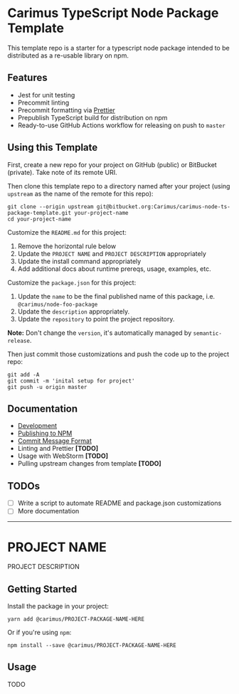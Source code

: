 # Carimus TypeScript Node Package Template

This template repo is a starter for a typescript node package intended to be distributed as a
re-usable library on npm.

## Features

-   Jest for unit testing
-   Precommit linting
-   Precommit formatting via [Prettier](https://prettier.io)
-   Prepublish TypeScript build for distribution on npm
-   Ready-to-use GitHub Actions workflow for releasing on push to `master`

## Using this Template

First, create a new repo for your project on GitHub (public) or BitBucket (private). Take note
of its remote URI.

Then clone this template repo to a directory named after your project (using `upstream` as the
name of the remote for this repo):

```
git clone --origin upstream git@bitbucket.org:Carimus/carimus-node-ts-package-template.git your-project-name
cd your-project-name
```

Customize the `README.md` for this project:

1. Remove the horizontal rule below
2. Update the `PROJECT NAME` and `PROJECT DESCRIPTION` appropriately
3. Update the install command appropriately
4. Add additional docs about runtime prereqs, usage, examples, etc.

Customize the `package.json` for this project:

1. Update the `name` to be the final published name of this package, i.e. `@carimus/node-foo-package`
2. Update the `description` appropriately.
3. Update the `repository` to point the project repository.

**Note:** Don't change the `version`, it's automatically managed by `semantic-release`.

Then just commit those customizations and push the code up to the project repo:

```
git add -A
git commit -m 'inital setup for project'
git push -u origin master
```

## Documentation

-   [Development](./docs/DEVELOPMENT.md)
-   [Publishing to NPM](./docs/PUBLISHING.md)
-   [Commit Message Format](./docs/COMMITS.md)
-   Linting and Prettier **[TODO]**
-   Usage with WebStorm **[TODO]**
-   Pulling upstream changes from template **[TODO]**

## TODOs

-   [ ] Write a script to automate README and package.json customizations
-   [ ] More documentation

---

# PROJECT NAME

PROJECT DESCRIPTION

## Getting Started

Install the package in your project:

```
yarn add @carimus/PROJECT-PACKAGE-NAME-HERE
```

Or if you're using `npm`:

```
npm install --save @carimus/PROJECT-PACKAGE-NAME-HERE
```

## Usage

TODO
